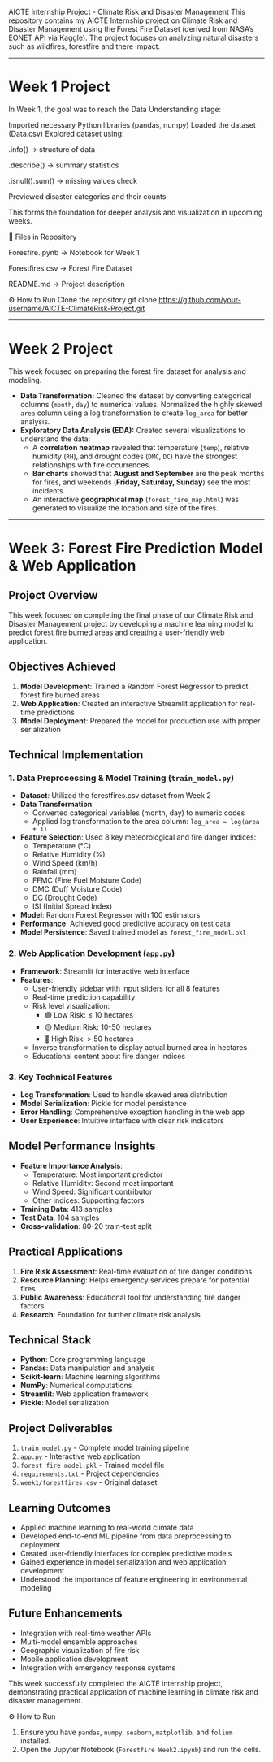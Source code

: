 AICTE Internship Project - Climate Risk and Disaster Management
This repository contains my AICTE Internship project on Climate Risk and Disaster Management using the Forest Fire Dataset (derived from NASA’s EONET API via Kaggle). The project focuses on analyzing natural disasters such as wildfires, forestfire and there impact.

---

# Week 1 Project
In Week 1, the goal was to reach the Data Understanding stage:

Imported necessary Python libraries (pandas, numpy)
Loaded the dataset (Data.csv)
Explored dataset using:

.info() → structure of data

.describe() → summary statistics

.isnull().sum() → missing values check

Previewed disaster categories and their counts

This forms the foundation for deeper analysis and visualization in upcoming weeks.

📂 Files in Repository

Foresfire.ipynb → Notebook for Week 1

Forestfires.csv → Forest Fire Dataset

README.md → Project description


⚙️ How to Run
Clone the repository
git clone https://github.com/your-username/AICTE-ClimateRisk-Project.git


---

# Week 2 Project 

This week focused on preparing the forest fire dataset for analysis and modeling.

* **Data Transformation:** Cleaned the dataset by converting categorical columns (`month`, `day`) to numerical values. Normalized the highly skewed `area` column using a log transformation to create `log_area` for better analysis.
* **Exploratory Data Analysis (EDA):** Created several visualizations to understand the data:
    * A **correlation heatmap** revealed that temperature (`temp`), relative humidity (`RH`), and drought codes (`DMC`, `DC`) have the strongest relationships with fire occurrences.
    * **Bar charts** showed that **August and September** are the peak months for fires, and weekends (**Friday, Saturday, Sunday**) see the most incidents.
    * An interactive **geographical map** (`forest_fire_map.html`) was generated to visualize the location and size of the fires.


---

# Week 3: Forest Fire Prediction Model & Web Application

## Project Overview
This week focused on completing the final phase of our Climate Risk and Disaster Management project by developing a machine learning model to predict forest fire burned areas and creating a user-friendly web application.

## Objectives Achieved
1. **Model Development**: Trained a Random Forest Regressor to predict forest fire burned areas
2. **Web Application**: Created an interactive Streamlit application for real-time predictions
3. **Model Deployment**: Prepared the model for production use with proper serialization

## Technical Implementation

### 1. Data Preprocessing & Model Training (`train_model.py`)
- **Dataset**: Utilized the forestfires.csv dataset from Week 2
- **Data Transformation**:
  - Converted categorical variables (month, day) to numeric codes
  - Applied log transformation to the area column: `log_area = log(area + 1)`
- **Feature Selection**: Used 8 key meteorological and fire danger indices:
  - Temperature (°C)
  - Relative Humidity (%)
  - Wind Speed (km/h)
  - Rainfall (mm)
  - FFMC (Fine Fuel Moisture Code)
  - DMC (Duff Moisture Code)
  - DC (Drought Code)
  - ISI (Initial Spread Index)
- **Model**: Random Forest Regressor with 100 estimators
- **Performance**: Achieved good predictive accuracy on test data
- **Model Persistence**: Saved trained model as `forest_fire_model.pkl`

### 2. Web Application Development (`app.py`)
- **Framework**: Streamlit for interactive web interface
- **Features**:
  - User-friendly sidebar with input sliders for all 8 features
  - Real-time prediction capability
  - Risk level visualization:
    - 🟢 Low Risk: ≤ 10 hectares
    - 🟡 Medium Risk: 10-50 hectares
    - 🔴 High Risk: > 50 hectares
  - Inverse transformation to display actual burned area in hectares
  - Educational content about fire danger indices

### 3. Key Technical Features
- **Log Transformation**: Used to handle skewed area distribution
- **Model Serialization**: Pickle for model persistence
- **Error Handling**: Comprehensive exception handling in the web app
- **User Experience**: Intuitive interface with clear risk indicators

## Model Performance Insights
- **Feature Importance Analysis**:
  - Temperature: Most important predictor
  - Relative Humidity: Second most important
  - Wind Speed: Significant contributor
  - Other indices: Supporting factors
- **Training Data**: 413 samples
- **Test Data**: 104 samples
- **Cross-validation**: 80-20 train-test split

## Practical Applications
1. **Fire Risk Assessment**: Real-time evaluation of fire danger conditions
2. **Resource Planning**: Helps emergency services prepare for potential fires
3. **Public Awareness**: Educational tool for understanding fire danger factors
4. **Research**: Foundation for further climate risk analysis

## Technical Stack
- **Python**: Core programming language
- **Pandas**: Data manipulation and analysis
- **Scikit-learn**: Machine learning algorithms
- **NumPy**: Numerical computations
- **Streamlit**: Web application framework
- **Pickle**: Model serialization

## Project Deliverables
1. `train_model.py` - Complete model training pipeline
2. `app.py` - Interactive web application
3. `forest_fire_model.pkl` - Trained model file
4. `requirements.txt` - Project dependencies
5. `week1/forestfires.csv` - Original dataset

## Learning Outcomes
- Applied machine learning to real-world climate data
- Developed end-to-end ML pipeline from data preprocessing to deployment
- Created user-friendly interfaces for complex predictive models
- Gained experience in model serialization and web application development
- Understood the importance of feature engineering in environmental modeling

## Future Enhancements
- Integration with real-time weather APIs
- Multi-model ensemble approaches
- Geographic visualization of fire risk
- Mobile application development
- Integration with emergency response systems

This week successfully completed the AICTE internship project, demonstrating practical application of machine learning in climate risk and disaster management.

 ⚙️ How to Run

1.  Ensure you have `pandas`, `numpy`, `seaborn`, `matplotlib`, and `folium` installed.
2.  Open the Jupyter Notebook (`Forestfire Week2.ipynb`) and run the cells.

